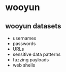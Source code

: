 # wooyun

## wooyun datasets

- usernames
- passwords
- URLs
- sensitive data patterns
- fuzzing payloads
- web shells
